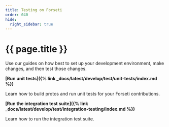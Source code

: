 ```yaml
---
title: Testing on Forseti
order: 040
hide:
  right_sidebar: true
---
```


# {{ page.title }}

Use our guides on how best to set up your development environment, make changes,
and then test those changes.

**[Run unit tests]({% link _docs/latest/develop/test/unit-tests/index.md %})**

Learn how to build protos and run unit tests for your Forseti contributions.

**[Run the integration test suite]({% link _docs/latest/develop/test/integration-testing/index.md %})**

Learn how to run the integration test suite.
